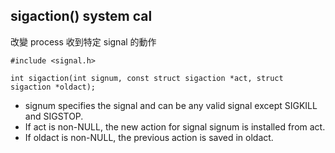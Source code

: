 ## sigaction() system cal
改變 process 收到特定 signal 的動作
```
#include <signal.h>

int sigaction(int signum, const struct sigaction *act, struct sigaction *oldact);
```
* signum specifies the signal and can be any valid signal except SIGKILL and SIGSTOP.
* If act is non-NULL, the new action for signal signum is installed from act. 
* If oldact is non-NULL, the previous action is saved in oldact.
